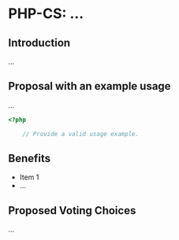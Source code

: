 # PHP-CS: ...

## Introduction
...

## Proposal with an example usage
...

```php
<?php

    // Provide a valid usage example.
```

## Benefits

* Item 1
* ...

## Proposed Voting Choices
...
